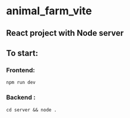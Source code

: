 # animal_farm_vite

## React project with Node server

## To start:


### Frontend: 
``` npm run dev ```
### Backend : 
``` cd server && node . ```
